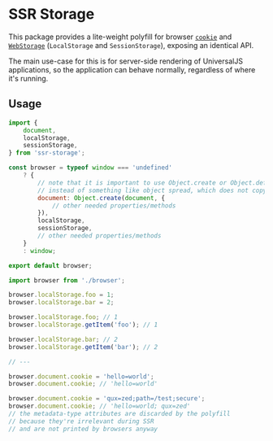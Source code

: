 # SSR Storage

This package provides a lite-weight polyfill for browser [`cookie`](https://developer.mozilla.org/en/docs/Web/API/Document/cookie) and [`WebStorage`](https://developer.mozilla.org/en/docs/Web/API/Storage) (`LocalStorage` and `SessionStorage`), exposing an identical API.

The main use-case for this is for server-side rendering of UniversalJS applications, so the application can behave normally, regardless of where it's running.

## Usage

```js
import {
    document,
    localStorage,
    sessionStorage,
} from 'ssr-storage';

const browser = typeof window === 'undefined'
    ? {
        // note that it is important to use Object.create or Object.defineProperties
        // instead of something like object spread, which does not copy accessors and prototypes
        document: Object.create(document, {
            // other needed properties/methods
        }),
        localStorage,
        sessionStorage,
        // other needed properties/methods
    }
    : window;

export default browser;
```

```js
import browser from './browser';

browser.localStorage.foo = 1;
browser.localStorage.bar = 2;

browser.localStorage.foo; // 1
browser.localStorage.getItem('foo'); // 1

browser.localStorage.bar; // 2
browser.localStorage.getItem('bar'); // 2

// ---

browser.document.cookie = 'hello=world';
browser.document.cookie; // 'hello=world'

browser.document.cookie = 'qux=zed;path=/test;secure';
browser.document.cookie; // 'hello=world; qux=zed'
// the metadata-type attributes are discarded by the polyfill
// because they're irrelevant during SSR
// and are not printed by browsers anyway
```
